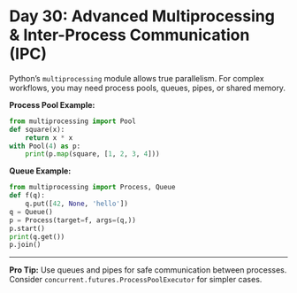 # Day 30: Advanced Multiprocessing & Inter-Process Communication (IPC)

Python’s `multiprocessing` module allows true parallelism. For complex workflows, you may need process pools, queues, pipes, or shared memory.

**Process Pool Example:**
```python
from multiprocessing import Pool
def square(x):
    return x * x
with Pool(4) as p:
    print(p.map(square, [1, 2, 3, 4]))
```

**Queue Example:**
```python
from multiprocessing import Process, Queue
def f(q):
    q.put([42, None, 'hello'])
q = Queue()
p = Process(target=f, args=(q,))
p.start()
print(q.get())
p.join()
```

---
**Pro Tip:**
Use queues and pipes for safe communication between processes. Consider `concurrent.futures.ProcessPoolExecutor` for simpler cases.
